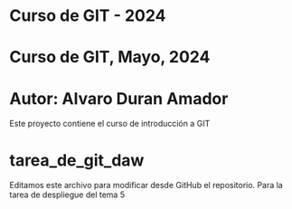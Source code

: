 # Curso de GIT - 2024

# Curso de GIT, Mayo, 2024

# Autor: Alvaro Duran Amador

Este proyecto contiene el curso de introducción a GIT
# tarea_de_git_daw
Editamos este archivo para modificar desde GitHub el repositorio.
Para la tarea de despliegue del tema 5
